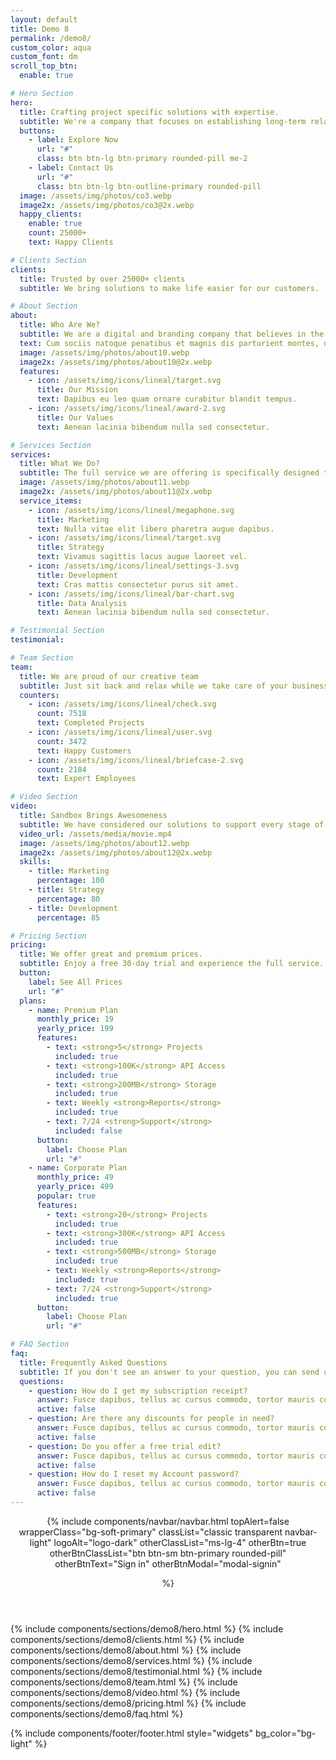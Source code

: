```yaml
---
layout: default
title: Demo 8
permalink: /demo8/
custom_color: aqua
custom_font: dm
scroll_top_btn:
  enable: true 

# Hero Section
hero:
  title: Crafting project specific solutions with expertise.
  subtitle: We're a company that focuses on establishing long-term relationships with customers.
  buttons:
    - label: Explore Now
      url: "#"
      class: btn btn-lg btn-primary rounded-pill me-2
    - label: Contact Us
      url: "#"
      class: btn btn-lg btn-outline-primary rounded-pill
  image: /assets/img/photos/co3.webp
  image2x: /assets/img/photos/co3@2x.webp
  happy_clients:
    enable: true
    count: 25000+
    text: Happy Clients

# Clients Section
clients:
  title: Trusted by over 25000+ clients
  subtitle: We bring solutions to make life easier for our customers.

# About Section
about:
  title: Who Are We?
  subtitle: We are a digital and branding company that believes in the power of creative strategy and along with great design.
  text: Cum sociis natoque penatibus et magnis dis parturient montes, nascetur ridiculus mus. Cras justo odio, dapibus ac facilisis in, egestas eget quam. Praesent commodo cursus magna, vel scelerisque nisl consectetur et.
  image: /assets/img/photos/about10.webp
  image2x: /assets/img/photos/about10@2x.webp
  features:
    - icon: /assets/img/icons/lineal/target.svg
      title: Our Mission
      text: Dapibus eu leo quam ornare curabitur blandit tempus.
    - icon: /assets/img/icons/lineal/award-2.svg
      title: Our Values
      text: Aenean lacinia bibendum nulla sed consectetur.

# Services Section
services:
  title: What We Do?
  subtitle: The full service we are offering is specifically designed to meet your business needs and projects.
  image: /assets/img/photos/about11.webp
  image2x: /assets/img/photos/about11@2x.webp
  service_items:
    - icon: /assets/img/icons/lineal/megaphone.svg
      title: Marketing
      text: Nulla vitae elit libero pharetra augue dapibus.
    - icon: /assets/img/icons/lineal/target.svg
      title: Strategy
      text: Vivamus sagittis lacus augue laoreet vel.
    - icon: /assets/img/icons/lineal/settings-3.svg
      title: Development
      text: Cras mattis consectetur purus sit amet.
    - icon: /assets/img/icons/lineal/bar-chart.svg
      title: Data Analysis
      text: Aenean lacinia bibendum nulla sed consectetur.

# Testimonial Section
testimonial:

# Team Section
team:
  title: We are proud of our creative team
  subtitle: Just sit back and relax while we take care of your business needs.
  counters:
    - icon: /assets/img/icons/lineal/check.svg
      count: 7518
      text: Completed Projects
    - icon: /assets/img/icons/lineal/user.svg
      count: 3472
      text: Happy Customers
    - icon: /assets/img/icons/lineal/briefcase-2.svg
      count: 2184
      text: Expert Employees

# Video Section
video:
  title: Sandbox Brings Awesomeness
  subtitle: We have considered our solutions to support every stage of your growth.
  video_url: /assets/media/movie.mp4
  image: /assets/img/photos/about12.webp
  image2x: /assets/img/photos/about12@2x.webp
  skills:
    - title: Marketing
      percentage: 100
    - title: Strategy
      percentage: 80
    - title: Development
      percentage: 85

# Pricing Section
pricing:
  title: We offer great and premium prices.
  subtitle: Enjoy a free 30-day trial and experience the full service. No credit card required!
  button:
    label: See All Prices
    url: "#"
  plans:
    - name: Premium Plan
      monthly_price: 19
      yearly_price: 199
      features:
        - text: <strong>5</strong> Projects
          included: true
        - text: <strong>100K</strong> API Access
          included: true
        - text: <strong>200MB</strong> Storage
          included: true
        - text: Weekly <strong>Reports</strong>
          included: true
        - text: 7/24 <strong>Support</strong>
          included: false
      button:
        label: Choose Plan
        url: "#"
    - name: Corporate Plan
      monthly_price: 49
      yearly_price: 499
      popular: true
      features:
        - text: <strong>20</strong> Projects
          included: true
        - text: <strong>300K</strong> API Access
          included: true
        - text: <strong>500MB</strong> Storage
          included: true
        - text: Weekly <strong>Reports</strong>
          included: true
        - text: 7/24 <strong>Support</strong>
          included: true
      button:
        label: Choose Plan
        url: "#"

# FAQ Section
faq:
  title: Frequently Asked Questions
  subtitle: If you don't see an answer to your question, you can send us an email from our contact form.
  questions:
    - question: How do I get my subscription receipt?
      answer: Fusce dapibus, tellus ac cursus commodo, tortor mauris condimentum nibh, ut fermentum massa justo sit amet risus.
      active: false
    - question: Are there any discounts for people in need?
      answer: Fusce dapibus, tellus ac cursus commodo, tortor mauris condimentum nibh, ut fermentum massa justo sit amet risus.
      active: false
    - question: Do you offer a free trial edit?
      answer: Fusce dapibus, tellus ac cursus commodo, tortor mauris condimentum nibh, ut fermentum massa justo sit amet risus.
      active: false
    - question: How do I reset my Account password?
      answer: Fusce dapibus, tellus ac cursus commodo, tortor mauris condimentum nibh, ut fermentum massa justo sit amet risus.
      active: false
---
```

<div class="content-wrapper">
<header class="wrapper bg-light pt-1">
<!-- HEADER -->
{% include components/navbar/navbar.html 
    topAlert=false
    wrapperClass="bg-soft-primary"
    classList="classic transparent navbar-light"
    logoAlt="logo-dark"
    otherClassList="ms-lg-4"
    otherBtn=true
    otherBtnClassList="btn btn-sm btn-primary rounded-pill"
    otherBtnText="Sign in"
    otherBtnModal="modal-signin"
    
%}
</header>
<!-- /header -->

{% include components/sections/demo8/hero.html %}
{% include components/sections/demo8/clients.html %}
{% include components/sections/demo8/about.html %}
{% include components/sections/demo8/services.html %}
{% include components/sections/demo8/testimonial.html %}
{% include components/sections/demo8/team.html %}
{% include components/sections/demo8/video.html %}
{% include components/sections/demo8/pricing.html %}
{% include components/sections/demo8/faq.html %}

{% include components/footer/footer.html 
  style="widgets" 
  bg_color="bg-light"
%}
</div>